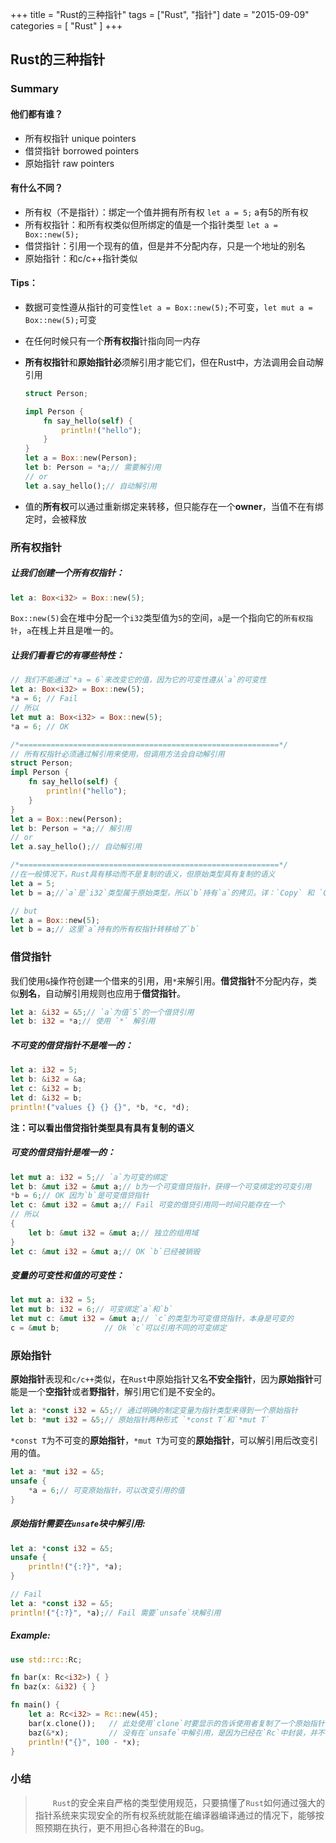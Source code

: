 +++
title = "Rust的三种指针"
tags = ["Rust", "指针"]
date = "2015-09-09"
categories = [
  "Rust"
]
+++

## Rust的三种指针

### Summary

#### 他们都有谁？

* 所有权指针 unique pointers
* 借贷指针 borrowed pointers
* 原始指针 raw pointers

#### 有什么不同？

* 所有权（不是指针）：绑定一个值并拥有所有权 `let a = 5;` a有5的所有权
* 所有权指针：和所有权类似但所绑定的值是一个指针类型 `let a = Box::new(5);`
* 借贷指针：引用一个现有的值，但是并不分配内存，只是一个地址的别名
* 原始指针：和c/c++指针类似

#### Tips：

* 数据可变性遵从指针的可变性`let a = Box::new(5);`不可变，`let mut a = Box::new(5);`可变
* 在任何时候只有一个**所有权指**针指向同一内存
* **所有权指针**和**原始指针必**须解引用才能它们，但在Rust中，方法调用会自动解引用

    ```rust
    struct Person;

    impl Person {
        fn say_hello(self) {
            println!("hello");
        }
    }
    let a = Box::new(Person);
    let b: Person = *a;// 需要解引用
    // or
    let a.say_hello();// 自动解引用
    ```

* 值的**所有权**可以通过重新绑定来转移，但只能存在一个**owner**，当值不在有绑定时，会被释放

### 所有权指针

##### 让我们创建一个所有权指针：

```rust
let a: Box<i32> = Box::new(5);
```

`Box::new(5)`会在堆中分配一个`i32`类型值为`5`的空间，`a`是一个指向它的`所有权指针`，`a`在桟上并且是唯一的。

##### 让我们看看它的有哪些特性：

```rust
// 我们不能通过`*a = 6`来改变它的值，因为它的可变性遵从`a`的可变性
let a: Box<i32> = Box::new(5);
*a = 6; // Fail
// 所以
let mut a: Box<i32> = Box::new(5);
*a = 6; // OK

/*==========================================================*/
// 所有权指针必须通过解引用来使用，但调用方法会自动解引用
struct Person;
impl Person {
    fn say_hello(self) {
        println!("hello");
    }
}
let a = Box::new(Person);
let b: Person = *a;// 解引用
// or
let a.say_hello();// 自动解引用

/*==========================================================*/
//在一般情况下，Rust具有移动而不是复制的语义，但原始类型具有复制的语义
let a = 5;
let b = a;//`a`是`i32`类型属于原始类型，所以`b`持有`a`的拷贝。详：`Copy` 和 `Clone` trail

// but
let a = Box::new(5);
let b = a;// 这里`a`持有的所有权指针转移给了`b`
```

### 借贷指针

我们使用`&`操作符创建一个借来的引用，用`*`来解引用。**借贷指针**不分配内存，类似**别名**，自动解引用规则也应用于**借贷指针**。

```rust
let a: &i32 = &5;// `a`为值`5`的一个借贷引用
let b: i32 = *a;// 使用 `*` 解引用
```

##### 不可变的借贷指针不是唯一的：

```rust
let a: i32 = 5;
let b: &i32 = &a;
let c: &i32 = b;
let d: &i32 = b;
println!("values {} {} {}", *b, *c, *d);
```

**注：可以看出借贷指针类型具有具有复制的语义**

##### 可变的借贷指针是唯一的：

```rust
let mut a: i32 = 5;// `a`为可变的绑定
let b: &mut i32 = &mut a;// b为一个可变借贷指针，获得一个可变绑定的可变引用
*b = 6;// OK 因为`b`是可变借贷指针
let c: &mut i32 = &mut a;// Fail 可变的借贷引用同一时间只能存在一个
// 所以
{
	let b: &mut i32 = &mut a;// 独立的组用域
}
let c: &mut i32 = &mut a;// OK `b`已经被销毁
```

##### 变量的可变性和值的可变性：

```rust
let mut a: i32 = 5;
let mut b: i32 = 6;// 可变绑定`a`和`b`
let mut c: &mut i32 = &mut a;// `c`的类型为可变借贷指针，本身是可变的
c = &mut b;          // Ok `c`可以引用不同的可变绑定
```

### 原始指针

**原始指针**表现和`c/c++`类似，在`Rust`中原始指针又名**不安全指针**，因为**原始指针**可能是一个**空指针**或者**野指针**，解引用它们是不安全的。

```rust
let a: *const i32 = &5;// 通过明确的制定变量为指针类型来得到一个原始指针
let b: *mut i32 = &5;// 原始指针两种形式 `*const T`和`*mut T`
```

`*const T`为不可变的**原始指针**，`*mut T`为可变的**原始指针**，可以解引用后改变引用的值。

```rust
let a: *mut i32 = &5;
unsafe {
	*a = 6;// 可变原始指针，可以改变引用的值
}
```

##### 原始指针需要在`unsafe`块中解引用:

```rust
let a: *const i32 = &5;
unsafe {
	println!("{:?}", *a);
}

// Fail
let a: *const i32 = &5;
println!("{:?}", *a);// Fail 需要`unsafe`块解引用
```

##### Example:

```rust
use std::rc::Rc;

fn bar(x: Rc<i32>) { }
fn baz(x: &i32) { }

fn main() {
    let a: Rc<i32> = Rc::new(45);
    bar(x.clone());   // 此处使用`clone`时要显示的告诉使用者复制了一个原始指针，并且引用计数加一
    baz(&*x);         // 没有在`unsafe`中解引用，是因为已经在`Rc`中封装，并不会增加引用计数
    println!("{}", 100 - *x);
}
```

### 小结

> &emsp;&emsp;`Rust`的安全来自严格的类型使用规范，只要搞懂了`Rust`如何通过强大的指针系统来实现安全的所有权系统就能在编译器编译通过的情况下，能够按照预期在执行，更不用担心各种潜在的Bug。

